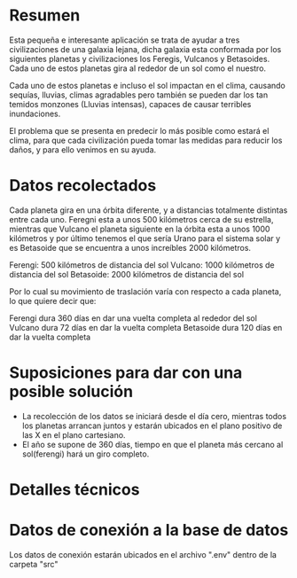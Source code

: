 # Resumen

Esta pequeña e interesante aplicación se trata de ayudar a tres civilizaciones de una galaxia lejana, dicha galaxia esta conformada por los siguientes planetas y civilizaciones los Feregis, Vulcanos y Betasoides. Cada uno de estos planetas gira al rededor de un sol como el nuestro. 

Cada uno de estos planetas e incluso el sol impactan en el clima, causando sequías, lluvias, climas agradables pero también se pueden dar los tan temidos monzones (Lluvias intensas), capaces de causar terribles inundaciones. 

El problema que se presenta en predecir lo más posible como estará el clima, para que cada civilización pueda tomar las medidas para reducir los daños, y para ello venimos en su ayuda. 

# Datos recolectados 

Cada planeta gira en una órbita diferente, y a distancias totalmente distintas entre cada uno. Feregni esta a unos 500 kilómetros cerca de su estrella, mientras que Vulcano el planeta siguiente en la órbita esta a unos 1000 kilómetros y por último tenemos el que sería Urano para el sistema solar y es Betasoide que se encuentra a unos increíbles 2000 kilómetros.

Ferengi: 500 kilómetros de distancia del sol
Vulcano: 1000 kilómetros de distancia del sol
Betasoide: 2000 kilómetros de distancia del sol

Por lo cual su movimiento de traslación varía con respecto a cada planeta, lo que quiere decir que: 

Ferengi dura 360 días en dar una vuelta completa al rededor del sol
Vulcano dura 72 días en dar la vuelta completa
Betasoide dura 120 días en dar la vuelta completa

# Suposiciones para dar con una posible solución
- La recolección de los datos se iniciará desde el día cero, mientras todos los planetas arrancan juntos y estarán ubicados en el plano positivo de las X en el plano cartesiano.
- El año se supone de 360 días, tiempo en que el planeta más cercano al sol(ferengi) hará un giro completo.



# Detalles técnicos

# Datos de conexión a la base de datos

Los datos de conexión estarán ubicados en el archivo ".env" dentro de la carpeta "src"